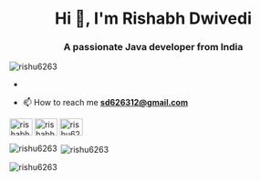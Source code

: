 <h1 align="center">Hi 👋, I'm Rishabh Dwivedi</h1>
<h3 align="center">A passionate Java developer from India</h3>

<p align="left"> <img src="https://komarev.com/ghpvc/?username=rishu6263&label=Profile%20views&color=0e75b6&style=flat" alt="rishu6263" /> </p>

- 

- 📫 How to reach me **sd626312@gmail.com**

<p align="left">
<a href="https://twitter.com/rishabhd626312" target="blank"><img align="center" src="https://raw.githubusercontent.com/codemaker2015/github-profile-readme-generator/master/src/images/icons/Social/twitter.svg" alt="rishabhd626312" height="30" width="40" /></a>
<a href="https://linkedin.com/in/rishabh-dwivedi" target="blank"><img align="center" src="https://raw.githubusercontent.com/codemaker2015/github-profile-readme-generator/master/src/images/icons/Social/linked-in-alt.svg" alt="rishabh-dwivedi" height="30" width="40" /></a>
<a href="https://www.leetcode.com/rishu6263" target="blank"><img align="center" src="https://raw.githubusercontent.com/codemaker2015/github-profile-readme-generator/master/src/images/icons/Social/leet-code.svg" alt="rishu6263" height="30" width="40" /></a>
</p>

<p><img align="left" src="https://github-readme-stats.vercel.app/api/top-langs?username=rishu6263&show_icons=true&locale=en&layout=compact" alt="rishu6263" /></p>

<p>&nbsp;<img align="center" src="https://github-readme-stats.vercel.app/api?username=rishu6263&show_icons=true&locale=en" alt="rishu6263" /></p>

<p><img align="center" src="https://github-readme-streak-stats.herokuapp.com/?user=rishu6263&" alt="rishu6263" /></p>
